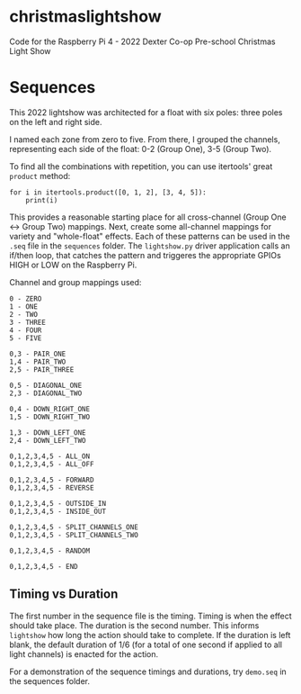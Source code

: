 # christmaslightshow
Code for the Raspberry Pi 4 - 2022 Dexter Co-op Pre-school Christmas Light Show

# Sequences
This 2022 lightshow was architected for a float with six poles: three poles on the left and right side.

I named each zone from zero to five. From there, I grouped the channels, representing each side of the float: 0-2 (Group One), 3-5 (Group Two).

To find all the combinations with repetition, you can use itertools' great `product` method:

```
for i in itertools.product([0, 1, 2], [3, 4, 5]):
    print(i)
```

This provides a reasonable starting place for all cross-channel (Group One <-> Group Two) mappings. Next, create some all-channel mappings for variety and "whole-float" effects. Each of these patterns can be used in the `.seq` file in the `sequences` folder. The `lightshow.py` driver application calls an if/then loop, that catches the pattern and triggeres the appropriate GPIOs HIGH or LOW on the Raspberry Pi.

Channel and group mappings used:
```
0 - ZERO
1 - ONE
2 - TWO
3 - THREE
4 - FOUR
5 - FIVE

0,3 - PAIR_ONE
1,4 - PAIR_TWO
2,5 - PAIR_THREE

0,5 - DIAGONAL_ONE
2,3 - DIAGONAL_TWO

0,4 - DOWN_RIGHT_ONE
1,5 - DOWN_RIGHT_TWO

1,3 - DOWN_LEFT_ONE
2,4 - DOWN_LEFT_TWO

0,1,2,3,4,5 - ALL_ON
0,1,2,3,4,5 - ALL_OFF

0,1,2,3,4,5 - FORWARD
0,1,2,3,4,5 - REVERSE

0,1,2,3,4,5 - OUTSIDE_IN
0,1,2,3,4,5 - INSIDE_OUT

0,1,2,3,4,5 - SPLIT_CHANNELS_ONE
0,1,2,3,4,5 - SPLIT_CHANNELS_TWO

0,1,2,3,4,5 - RANDOM

0,1,2,3,4,5 - END
```

## Timing vs Duration
The first number in the sequence file is the timing. Timing is when the effect should take place. The duration is the second number. This informs `lightshow` how long the action should take to complete. If the duration is left blank, the default duration of $1/6$ (for a total of one second if applied to all light channels) is enacted for the action.

For a demonstration of the sequence timings and durations, try `demo.seq` in the sequences folder.
